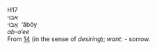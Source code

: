 <body>
  <p>H17<br>  אבוי  <br> אֲבוֹי  ‎  ‘ăbôy  <br><i>ab-o‘ee </i><br>From <a href="h0014.htm">14</a> (in the sense of <i>desiring</i>); <i>want: - </i>sorrow.<br></p>
 </body>